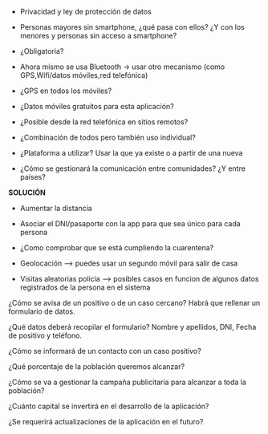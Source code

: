 * Privacidad y ley de protección de datos
* Personas mayores sin smartphone, ¿qué pasa con ellos? ¿Y con los menores y personas sin acceso a smartphone?

* ¿Obligatoria?
* Ahora mismo se usa Bluetooth -> usar otro mecanismo (como GPS,Wifi/datos móviles,red telefónica)
* ¿GPS en todos los móviles?
* ¿Datos móviles gratuitos para esta aplicación?
* ¿Posible desde la red telefónica en sitios remotos?
* ¿Combinación de todos pero también uso individual?

* ¿Plataforma a utilizar? Usar la que ya existe o a partir de una nueva
* ¿Cómo se gestionará la comunicación entre comunidades? ¿Y entre países?



**SOLUCIÓN**
* Aumentar la distancia
* Asociar el DNI/pasaporte con la app para que sea único para cada persona


* ¿Como comprobar que se está cumpliendo la cuarentena?
* Geolocación --> puedes usar un segundo móvil para salir de casa
* Visitas aleatorias policia --> posibles casos en funcion de algunos datos registrados de la persona en el sistema


¿Cómo se avisa de un positivo o de un caso cercano?
Habrá que rellenar un formulario de datos.

¿Qué datos deberá recopilar el formulario?
Nombre y apellidos, DNI, Fecha de positivo y teléfono.

¿Cómo se informará de un contacto con un caso positivo?


¿Qué porcentaje de la población queremos alcanzar?


¿Cómo se va a gestionar la campaña publicitaria para alcanzar a toda la población?


¿Cuánto capital se invertirá en el desarrollo de la aplicación?


¿Se requerirá actualizaciones de la aplicación en el futuro?


